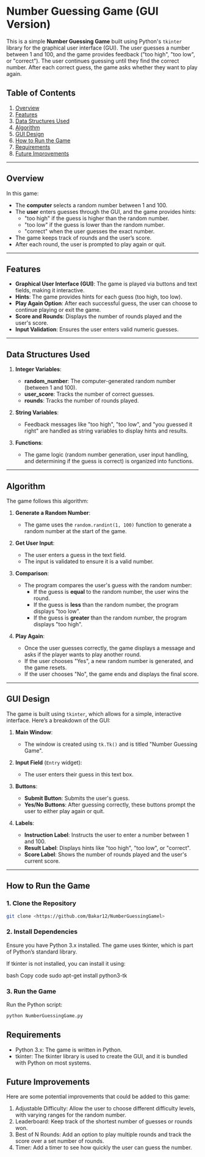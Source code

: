 # Number Guessing Game (GUI Version)

This is a simple **Number Guessing Game** built using Python's `tkinter` library for the graphical user interface (GUI). The user guesses a number between 1 and 100, and the game provides feedback ("too high", "too low", or "correct"). The user continues guessing until they find the correct number. After each correct guess, the game asks whether they want to play again.

## Table of Contents
1. [Overview](#overview)
2. [Features](#features)
3. [Data Structures Used](#data-structures-used)
4. [Algorithm](#algorithm)
5. [GUI Design](#gui-design)
6. [How to Run the Game](#how-to-run-the-game)
7. [Requirements](#requirements)
8. [Future Improvements](#future-improvements)

---

## Overview

In this game:
- The **computer** selects a random number between 1 and 100.
- The **user** enters guesses through the GUI, and the game provides hints: 
  - "too high" if the guess is higher than the random number.
  - "too low" if the guess is lower than the random number.
  - "correct" when the user guesses the exact number.
- The game keeps track of rounds and the user’s score.
- After each round, the user is prompted to play again or quit.

---

## Features

- **Graphical User Interface (GUI)**: The game is played via buttons and text fields, making it interactive.
- **Hints**: The game provides hints for each guess (too high, too low).
- **Play Again Option**: After each successful guess, the user can choose to continue playing or exit the game.
- **Score and Rounds**: Displays the number of rounds played and the user's score.
- **Input Validation**: Ensures the user enters valid numeric guesses.

---

## Data Structures Used

1. **Integer Variables**:
   - **random_number**: The computer-generated random number (between 1 and 100).
   - **user_score**: Tracks the number of correct guesses.
   - **rounds**: Tracks the number of rounds played.

2. **String Variables**:
   - Feedback messages like "too high", "too low", and "you guessed it right" are handled as string variables to display hints and results.

3. **Functions**:
   - The game logic (random number generation, user input handling, and determining if the guess is correct) is organized into functions.

---

## Algorithm

The game follows this algorithm:

1. **Generate a Random Number**: 
   - The game uses the `random.randint(1, 100)` function to generate a random number at the start of the game.

2. **Get User Input**:
   - The user enters a guess in the text field.
   - The input is validated to ensure it is a valid number.

3. **Comparison**:
   - The program compares the user's guess with the random number:
     - If the guess is **equal** to the random number, the user wins the round.
     - If the guess is **less** than the random number, the program displays "too low".
     - If the guess is **greater** than the random number, the program displays "too high".

4. **Play Again**:
   - Once the user guesses correctly, the game displays a message and asks if the player wants to play another round.
   - If the user chooses "Yes", a new random number is generated, and the game resets.
   - If the user chooses "No", the game ends and displays the final score.

---

## GUI Design

The game is built using `tkinter`, which allows for a simple, interactive interface. Here’s a breakdown of the GUI:

1. **Main Window**:
   - The window is created using `tk.Tk()` and is titled "Number Guessing Game".
   
2. **Input Field** (`Entry` widget):
   - The user enters their guess in this text box.

3. **Buttons**:
   - **Submit Button**: Submits the user's guess.
   - **Yes/No Buttons**: After guessing correctly, these buttons prompt the user to either play again or quit.

4. **Labels**:
   - **Instruction Label**: Instructs the user to enter a number between 1 and 100.
   - **Result Label**: Displays hints like "too high", "too low", or "correct".
   - **Score Label**: Shows the number of rounds played and the user's current score.

---

## How to Run the Game

### 1. Clone the Repository

```bash
git clone <https://github.com/Bakar12/NumberGuessingGamel>
```
###  2. Install Dependencies
Ensure you have Python 3.x installed. The game uses tkinter, which is part of Python’s standard library.

If tkinter is not installed, you can install it using:

bash
Copy code
sudo apt-get install python3-tk
### 3. Run the Game
Run the Python script:

```bash
python NumberGuessingGame.py
```

## Requirements

* Python 3.x: The game is written in Python.
* tkinter: The tkinter library is used to create the GUI, and it is bundled with Python on most systems.
## Future Improvements
Here are some potential improvements that could be added to this game:

1. Adjustable Difficulty: Allow the user to choose different difficulty levels, with varying ranges for the random number.
2. Leaderboard: Keep track of the shortest number of guesses or rounds won.
3. Best of N Rounds: Add an option to play multiple rounds and track the score over a set number of rounds.
4. Timer: Add a timer to see how quickly the user can guess the number.